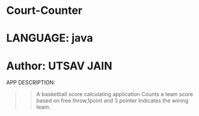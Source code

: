 # Court-Counter
# LANGUAGE: java
# Author: UTSAV JAIN


APP DESCRIPTION:

>>   A basketball score calculating application
>>   Counts a team score based on free throw,1point and 3 pointer
>>   Indicates the wining team.

